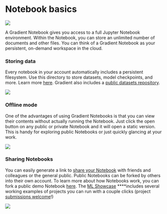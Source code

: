 # Notebook basics

![](../../../.gitbook/assets/image%20%2888%29.png)

A Gradient Notebook gives you access to a full Jupyter Notebook environment. Within the Notebook, you can store an unlimited number of documents and other files. You can think of a Gradient Notebook as your persistent, on-demand workspace in the cloud. 

### Storing data

Every notebook in your account automatically includes a persistent filesystem. Use this directory to store datasets, model checkpoints, and more.  Learn more [here](../../../data/data-overview/#persistent-storage). Gradient also includes a [public datasets repository](../../../data/data-overview/private-datasets-repository/public-datasets-repository.md). 

![](../../../.gitbook/assets/image%20%2884%29.png)

### Offline mode

One of the advantages of using Gradient Notebooks is that you can view their contents without actually running the Notebook. Just click the open button on any public or private Notebook and it will open a static version. This is handy for exploring public Notebooks or just quickly glancing at your work.

![](../../../.gitbook/assets/image%20%2889%29.png)

### Sharing Notebooks

You can easily generate a link to [share your Notebook](share-a-notebook.md) with friends and colleagues or the general public. Public Notebooks can be forked by others into their own account. To learn more about how Notebooks work, you can fork a public demo Notebook [here](https://console.paperspace.com/ps-dan/notebook/pr3k0bq87).  The [ML Showcase](https://ml-showcase.paperspace.com/) ****includes several working examples of projects you can run with a couple clicks \(project [submissions welcome](https://blog.paperspace.com/write-for-paperspace/)!\)

![](../../../.gitbook/assets/notebook-sharing-bg.gif)

